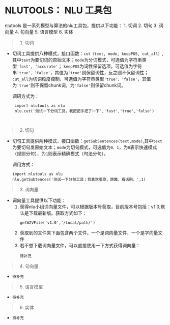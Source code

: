 # NLUTOOLS：  NLU 工具包

nlutools 是一系列模型与算法的nlu工具包，提供以下功能：
      1. 切词
      2. 切句
      3. 词向量
      4. 句向量
      5. 语言模型
      6. 实体
  
  >1. 切词
  -
    切词工具提供八种模式，接口函数：```cut（text, mode, keepPOS, cut_all）```,其中```text```为要切词的原始文本；```mode```为分词模式，可选值为字符串类型```'fast', 'accurate'```；
    ```keepPOS```为词性保留选项，可选值为字符串```'true'、'false'```，其值为```'true'```则保留词性，反之则不保留词性； ```cut_all```为切词粒度控制，可选值为字符串类型```'true'、'false'```，其值为```'true'```则不保留chunk词，为```'false'```则保留chunk词。
    
    调研方式为：
    
    ```
     import nlutools as nlu
     nlu.cut('测试一下分词工具，我把把手把了一下','fast','true','false')
     
     
    ```
  >2. 切句
  - 
    切句工具提供两种模式，接口函数：```getSubSentences(text,mode)```,其中```text```为要切句发原始文本；```mode```为切句模式，可选值为```0、1```，为```0```表示快速模式（规则分句），为```1```则表示精确模式（句法分句）。
    
    调用方式：
    ```
    import nlutools as nlu
    nlu.getSubtences('测试一下分句工具；我喜欢唱歌，跳舞、看话剧。',1)
    ```
  
  >3. 词向量
  -
    词向量工具提供以下功能：
    1. 获得nlu小组词向量文件，可以根据版本号获取，目前版本号包括：v1.0;默认是下载最新版。获取方式如下：
       ```
       getW2VFile('v1.0','/local/path/')
       ```
    2. 获取到的文件夹下面包含两个文件，一个是词向量文件，一个是字向量文件
    3. 若不想下载词向量文件，可以直接使用一下方式获得词向量：
       ```
       待补充
       ```
  
  >4. 句向量
  -
    ```
    待补充
    ```
    
  >5. 语言模型
  -
    ```
    待补充
    ```
    
  >6. 实体
  -
    ```
    待补充
    ```


